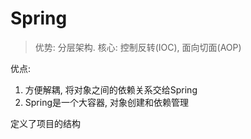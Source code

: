 # Spring

> 优势: 分层架构. 核心: 控制反转(IOC), 面向切面(AOP)

优点:

1. 方便解耦, 将对象之间的依赖关系交给Spring
2. Spring是一个大容器, 对象创建和依赖管理

定义了项目的结构